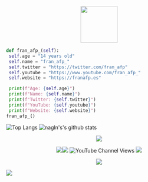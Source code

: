 <div align="center">
 <img src="https://franafp.es/media/retro.png" width="100">
</div>
<div align="left">
 

 ```python
def fran_afp_(self):
  self.age = "14 years old"
  self.name = "fran_afp_"
  self.twitter = "https://twitter.com/fran_afp"
  self.youtube = "https://www.youtube.com/fran_afp_"
  self.website = "https://franafp.es"

  print(f"Age: {self.age}")
  print(f"Name: {self.name}")
  print(f"Twitter: {self.twitter}")
  print(f"YouTube: {self.youtube}")
  print(f"Website: {self.website}")
fran_afp_()
```
</div>

![Top Langs](https://github-readme-stats.vercel.app/api/top-langs/?username=franafp&layout=compact&exclude_repo=franafp.github.io,NPC_medico-FIVEM,Token-Grabber&theme=dark&langs_count=6)
![nagln's's github stats](https://github-readme-stats.vercel.app/api?username=franafp&count_private=true&show_icons=true&theme=dark&disable_animations=false&hide_title=true)

<p align="center">
<a href="https://discord.com/users/1060650362643697816">
<img src="https://lanyard-profile-readme.vercel.app/api/1060650362643697816?theme=dark&bg=292b2f&animated=true&hideDiscrim=true&borderRadius=27px&idleMessage=franafp.es">



<p align="center">
<a href="https://www.twitter.com/fran_afp_" target="_blank" rel="noreferrer"><img
src="https://img.shields.io/twitter/follow/fran_afp_?logo=twitter&style=for-the-badge&color=0891b2&labelColor=1c1917"
/></a><a href="https://www.github.com/franafp" target="_blank" rel="noreferrer"><img
src="https://img.shields.io/github/followers/franafp?logo=github&style=for-the-badge&color=0891b2&labelColor=1c1917" /></a>
 <a><img alt="YouTube Channel Views" src="https://img.shields.io/youtube/channel/views/UCDIMj1pa2HqUMegbemddwCw?color=0891b2&label=VIEWS&logo=youtube&logoColor=FF0000&style=for-the-badge&labelColor=1c1917"></a>
 <a><img href="https://franafp.es" src="https://img.shields.io/badge/website-franafp.es-0891b2?style=for-the-badge&logo=data:image/png;base64,aHR0cHM6Ly9mcmFuYWZwLmVzL21lZGlhL2toZWlzLnBuZw==&logoWidth=14&color=0891b2&labelColor=1c1917"></a>
</p>

<p align="center">
<img src="https://skillicons.dev/icons?i=cs,discord,bots,dotnet,github,php,linux,py,visualstudio,vscode,"/>
</p>


[<img src="https://raw.githubusercontent.com/trinib/trinib/main/.images/footer.svg">](https://youtu.be/iik25wqIuFo)
